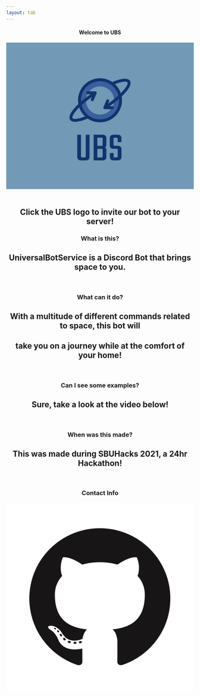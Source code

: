 ```yaml
---
layout: tab
---
```

<center>
<div class="tracking-in-contract-bck ">
<h4>Welcome to UBS</h4>
<a href="https://discord.com/api/oauth2/authorize?client_id=891080053356646400&permissions=8&scope=bot" target="_blank"><img src="img/ubs.png" class="rounded-circle ubs swirl-in-fwd card"></a>
</div>
<br>
<h2>Click the UBS logo to invite our bot to your server!</h2>
<div class="card shadow p-3 mb-5 col-md-8 blue">
<h3> What is this? </h3>
</div>
<h2> UniversalBotService is a Discord Bot that brings space to you. </h2>
<br>

<div class="card shadow p-3 mb-5 col-md-8 blue">
<h3> What can it do? </h3>
</div>
<h2> With a multitude of different commands related to space, this bot will </h2> 
<h2>take you on a journey while at the comfort of your home! </h2>
<br>

<div class="card shadow p-3 mb-5 col-md-8 blue">
<h3> Can I see some examples? </h3>
</div>
<h2> Sure, take a look at the video below! </h2>
<br>

<div class="card shadow p-3 mb-5 col-md-8 blue">
<h3> When was this made? </h3>
</div>
<h2> This was made during SBUHacks 2021, a 24hr Hackathon! </h2>
<br>

<div class="card shadow p-3 mb-5 col-md-6 blue">
<h3>Contact Info</h3>
<a href="https://github.com/bryanlais/SBU-Hacks-2021" target="_blank"><img src="img/github.png" class="media rounded-circle"></a>
</div>

